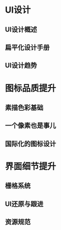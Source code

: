 # UI设计
## UI设计概述
## 扁平化设计手册
## UI设计趋势
# 图标品质提升
## 素描色彩基础
## 一个像素也是事儿
## 国际化的图标设计
# 界面细节提升
## 栅格系统
## UI还原与跟进
## 资源规范
